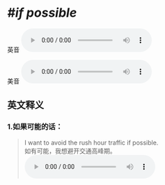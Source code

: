 # ***\#if possible*** 
英音
<audio src="./media/if possible1_AAC.aac" controls="controls"></audio>

美音
<audio src="./media/if possible2_AAC.aac" controls="controls"></audio>



  

英文释义
---
### 1.**如果可能的话：**  

 > I want to avoid the rush hour traffic if possible.  
 > 如有可能，我想避开交通高峰期。    
<audio src="./media/possible-7.aac" controls="controls"></audio>


